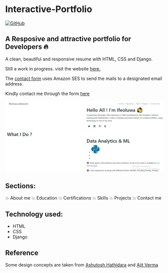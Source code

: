 # Interactive-Portfolio 
[![GitHub](https://img.shields.io/github/license/IfeAdewumi/Interactive-Portfolio?color=green)](https://img.shields.io/github/license/IfeAdewumi/Interactive-Portfolio)
## A Resposive and attractive portfolio for Developers 🔥
A clean, beautiful and responsive resume with HTML, CSS and Django.

Still a work in progress.
visit the website [here.](https://s23zuri.heroku.com)

The [contact form](s23zuri.heroku.com/contact) uses Amazon SES to send the mails to a designated email address.


Kindly contact me through the form [here](s23zuri.heroku.com)

![Homepage Screenshot](/webpage_screenshot.jpg)

## Sections:
💥 About me
💥 Education
💥 Certifications
💥 Skills
💥 Projects
💥 Contact me



## Technology used:
- HTML
- CSS
- Django


## Reference 
Some design concepts are taken from [Ashutosh Hathidara](https://github.com/ashutosh1919/masterPortfolio) and [Ajit Verma](https://github.com/AjitVerma15/Interactive-Portfolio)
